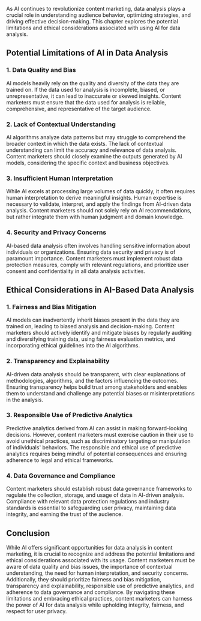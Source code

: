 
As AI continues to revolutionize content marketing, data analysis plays a crucial role in understanding audience behavior, optimizing strategies, and driving effective decision-making. This chapter explores the potential limitations and ethical considerations associated with using AI for data analysis.

Potential Limitations of AI in Data Analysis
--------------------------------------------

### 1. **Data Quality and Bias**

AI models heavily rely on the quality and diversity of the data they are trained on. If the data used for analysis is incomplete, biased, or unrepresentative, it can lead to inaccurate or skewed insights. Content marketers must ensure that the data used for analysis is reliable, comprehensive, and representative of the target audience.

### 2. **Lack of Contextual Understanding**

AI algorithms analyze data patterns but may struggle to comprehend the broader context in which the data exists. The lack of contextual understanding can limit the accuracy and relevance of data analysis. Content marketers should closely examine the outputs generated by AI models, considering the specific context and business objectives.

### 3. **Insufficient Human Interpretation**

While AI excels at processing large volumes of data quickly, it often requires human interpretation to derive meaningful insights. Human expertise is necessary to validate, interpret, and apply the findings from AI-driven data analysis. Content marketers should not solely rely on AI recommendations, but rather integrate them with human judgment and domain knowledge.

### 4. **Security and Privacy Concerns**

AI-based data analysis often involves handling sensitive information about individuals or organizations. Ensuring data security and privacy is of paramount importance. Content marketers must implement robust data protection measures, comply with relevant regulations, and prioritize user consent and confidentiality in all data analysis activities.

Ethical Considerations in AI-Based Data Analysis
------------------------------------------------

### 1. **Fairness and Bias Mitigation**

AI models can inadvertently inherit biases present in the data they are trained on, leading to biased analysis and decision-making. Content marketers should actively identify and mitigate biases by regularly auditing and diversifying training data, using fairness evaluation metrics, and incorporating ethical guidelines into the AI algorithms.

### 2. **Transparency and Explainability**

AI-driven data analysis should be transparent, with clear explanations of methodologies, algorithms, and the factors influencing the outcomes. Ensuring transparency helps build trust among stakeholders and enables them to understand and challenge any potential biases or misinterpretations in the analysis.

### 3. **Responsible Use of Predictive Analytics**

Predictive analytics derived from AI can assist in making forward-looking decisions. However, content marketers must exercise caution in their use to avoid unethical practices, such as discriminatory targeting or manipulation of individuals' behaviors. The responsible and ethical use of predictive analytics requires being mindful of potential consequences and ensuring adherence to legal and ethical frameworks.

### 4. **Data Governance and Compliance**

Content marketers should establish robust data governance frameworks to regulate the collection, storage, and usage of data in AI-driven analysis. Compliance with relevant data protection regulations and industry standards is essential to safeguarding user privacy, maintaining data integrity, and earning the trust of the audience.

Conclusion
----------

While AI offers significant opportunities for data analysis in content marketing, it is crucial to recognize and address the potential limitations and ethical considerations associated with its usage. Content marketers must be aware of data quality and bias issues, the importance of contextual understanding, the need for human interpretation, and security concerns. Additionally, they should prioritize fairness and bias mitigation, transparency and explainability, responsible use of predictive analytics, and adherence to data governance and compliance. By navigating these limitations and embracing ethical practices, content marketers can harness the power of AI for data analysis while upholding integrity, fairness, and respect for user privacy.
